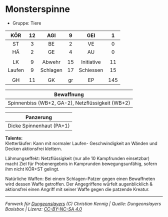 # Monsterspinne  
- Gruppe: Tiere  

| KÖR | 12 | AGI | 9 | GEI | 1 |
| :-: | :-: | :-: | :-: | :-: | :-: |
| ST | 3 | BE | 2 | VE | 0 |
| HÄ | 2 | GE | 4 | AU | 0 |
|  |
| LK | 9 | Abwehr | 15 | Initiative | 11 |
| Laufen | 9 | Schlagen | 17 | Schiessen | 15 |
|  |
| GH | 11 | GK | gr | EP | 145 |

| Bewaffnung |
| --- |
| Spinnenbiss (WB+2, GA-2), Netzflüssigkeit (WB+2) |


| Panzerung |
| --- |
| Dicke Spinnenhaut (PA+1) |


**Talente:**  
Kletterläufer: Kann mit normaler Laufen- Geschwindigkeit an Wänden und Decken aktionsfrei klettern.

Lähmungseffekt: Netzflüssigkeit (nur alle 10 Kampfrunden einsetzbar) macht Ziel für Probenergebnis in Kamprunden bewegungsunfähig, sofern ihm nicht KÖR+ST gelingt.

Natürliche Waffen: Bei einem Schlagen-Patzer gegen einen Bewaffneten wird dessen Waffe getroffen. Der Angegriffene würfelt augenblicklich & aktionsfrei einen Angriff mit seiner Waffe gegen die patzende Kreatur.





___
*Fanwerk für [Dungeonslayers](https://www.dungeonslayers.net/) (C) Christian Kennig | Quelle: Dungeonslayers Basisbox | Lizenz: [CC-BY-NC-SA 4.0](https://creativecommons.org/licenses/by-nc-sa/4.0/deed.de)*
